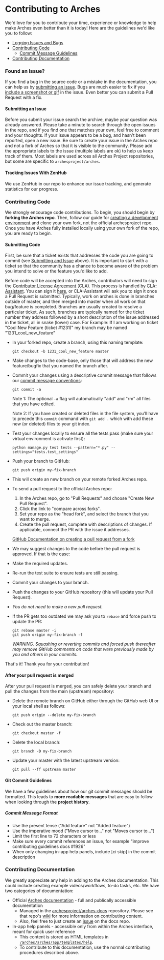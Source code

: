 # Contributing to Arches

We'd love for you to contribute your time, experience or knowledge to help make Arches even better than it is
today! Here are the guidelines we'd like you to follow:
- [Logging Issues and Bugs](#issue)
- [Contributing Code](#contribute-code)
    - [Commit Message Guidelines](#commit)
- [Contributing Documentation](#documentation)

### <a name="issue"></a> Found an Issue?
If you find a bug in the source code or a mistake in the documentation, you can help us by
[submitting an issue](https://github.com/archesproject/arches/issues). Bugs are much easier to fix if you [include a screenshot or gif](https://github.com/archesproject/arches/wiki/Screen-capture) in the issue. Even better you can submit a Pull Request
with a fix.

#### Submitting an Issue
Before you submit your issue search the archive, maybe your question was already answered. Please take a minute to search through the open issues in the repo, and if you find one that matches your own, feel free to comment and your thoughts.
If your issue appears to be a bug, and hasn't been reported, open a new issue. Be sure to create your issue in the Arches repo and not a fork of Arches so that it is visible to the community. Please add the appropriate labels to the issue (multiple labels are ok) to help us keep track of them.  Most labels are used across all Arches Project repositories, but some are specific to `archesproject/arches`.

#### Tracking Issues With ZenHub
We use ZenHub in our repo to enhance our issue tracking, and generate statistics for our progress.

### <a name="contribute-code"></a> Contributing Code
We strongly encourage code contributions. To begin, you should begin by **forking the Arches repo**. Then, follow our guide for [creating a development environment](https://arches.readthedocs.io/en/latest/creating-a-development-environment/) and clone your own fork, not the official archesproject repo. Once you have Arches fully installed locally using your own fork of the repo, you are ready to begin.

#### Submitting Code

First, be sure that a ticket exists that addresses the code you are going to commit (see [Submitting and Issue](https://github.com/archesproject/arches/blob/master/.github/CONTRIBUTING.md#submitting-an-issue) above). It is important to start with a ticket so that the community has a chance to become aware of the problem you intend to solve or the feature you'd like to add.

Before code will be accepted into the Arches, contributors will need to sign the [Contributor License Agreement](https://gist.github.com/archesprojectbot/a3fac614c9fcb9129cd0b5339d9981a4) (CLA). This process is handled by [CLA-Assistant](https://cla-assistant.io). You can sign it [here](https://cla-assistant.io/archesproject/arches), or CLA-Assistant will ask you to sign it once a Pull Request is submitted.
Typically, work on arches is done in branches outside of master, and then merged into master when all work on that bug/feature is completed. Branches are usually created to resolve a particular ticket. As such, branches are typically named for the ticket number they address followed by a short description of the issue addressed in the ticket, all in snake (lower) case.
For Example:
If I am working on ticket "Cool New Feature (ticket #1231)" my branch may be named "1231_cool_new_feature"
* In your forked repo, create a branch, using this naming template:
     ```shell
    git checkout -b 1231_cool_new_feature master
    ```
* Make changes to the code-base, only those that will address the new feature/bugfix that you named the branch after.
* Commit your changes using a descriptive commit message that follows our
 [commit message conventions](#commit-message-format):
     ```shell
    git commit -a
    ```

    Note 1: The optional `-a` flag will automatically "add" and "rm" all files that you have edited.

    Note 2: If you have created or deleted files in the file system, you'll have to precede this `commit` command with `git add .` which with add these new (or deleted) files to your git index.
* Test your changes locally to ensure all the tests pass (make sure your virtual environment is activate first):
    ```shell
   python manage.py test tests --pattern="*.py" --settings="tests.test_settings"
   ```
* Push your branch to GitHub:
    ```shell
   git push origin my-fix-branch
   ```
* This will create an new branch on your remote forked Arches repo.
* To send a pull request to the official Arches repo:
    1. In the Arches repo, go to "Pull Requests" and choose "Create New Pull Request".
   1. Click the link to "compare across forks".
   1. Set your repo as the "head fork", and select the branch that you want to merge.
   1. Create the pull request, complete with descriptions of changes. If applicable, connect the PR with the issue it addresses.
   
   [GitHub Documentation on creating a pull request from a fork](https://help.github.com/articles/creating-a-pull-request-from-a-fork/)
   
* We may suggest changes to the code before the pull request is approved. If that is the case:
 * Make the required updates.
 * Re-run the test suite to ensure tests are still passing.
 * Commit your changes to your branch.
 * Push the changes to your GitHub repository (this will update your Pull Request).
 * _You do not need to make a new pull request._
* If the PR gets too outdated we may ask you to `rebase` and force push to update the PR:
    ```shell
   git rebase master -i
   git push origin my-fix-branch -f
   ```

    *WARNING. Squashing or reverting commits and forced push thereafter may remove GitHub comments
on code that were previously made by you and others in your commits.*

That's it! Thank you for your contribution!

#### After your pull request is merged
After your pull request is merged, you can safely delete your branch and pull the changes
from the main (upstream) repository:
* Delete the remote branch on GitHub either through the GitHub web UI or your local shell as follows:
    ```shell
   git push origin --delete my-fix-branch
   ```
* Check out the master branch:
    ```shell
   git checkout master -f
   ```
* Delete the local branch:
    ```shell
   git branch -D my-fix-branch
   ```
* Update your master with the latest upstream version:
    ```shell
   git pull --ff upstream master
   ```
   
#### <a name="commit"></a> Git Commit Guidelines
We have a few guidelines about how our git commit messages should be formatted.  This leads to **more
readable messages** that are easy to follow when looking through the **project history**.

##### Commit Message Format
* Use the present tense ("Add feature" not "Added feature")
* Use the imperative mood ("Move cursor to..." not "Moves cursor to...")
* Limit the first line to 72 characters or less
* Make sure every commit references an issue, for example "improve contributing guidelines docs #1926"
* When only changing in-app help panels, include [ci skip] in the commit description

### <a name="documentation"></a> Contributing Documentation
We greatly appreciate any help in adding to the Arches documentation. This could include creating example videos/workflows, to-do tasks, etc. We have two categories of documentation:
- Official [Arches documentation][readthedocs] - full and publically accessible documentation
   - Managed in the [archesproject/arches-docs](https://github.com/archesproject/arches-docs) repository. Please see that repo's [wiki](https://github.com/archesproject/arches-docs/wiki) for more information on contributing content.
   - Also, feel free to just create an [issue](https://github.com/archesproject/arches-docs/issues) on the docs repo.
- In-app help panels - accessible only from within the Arches interface, meant for quick user reference
   - This content is stored as HTML templates in [`/arches/arches/app/templates/help`](https://github.com/archesproject/arches/tree/master/arches/app/templates/help).
   - To contribute to this documentation, use the normal contributing procedures described above.
   
[github]: https://github.com/archesproject/arches/
[groups]: https://groups.google.com/forum/#!forum/archesproject
[website]: http://http://archesproject.org
[getty]: http://www.getty.edu/conservation
[wmf]: http://www.wmf.org/
[Contributing]: https://github.com/archesproject/arches/blob/master/.github/CONTRIBUTING.md
[readthedocs]: http://arches.readthedocs.io
